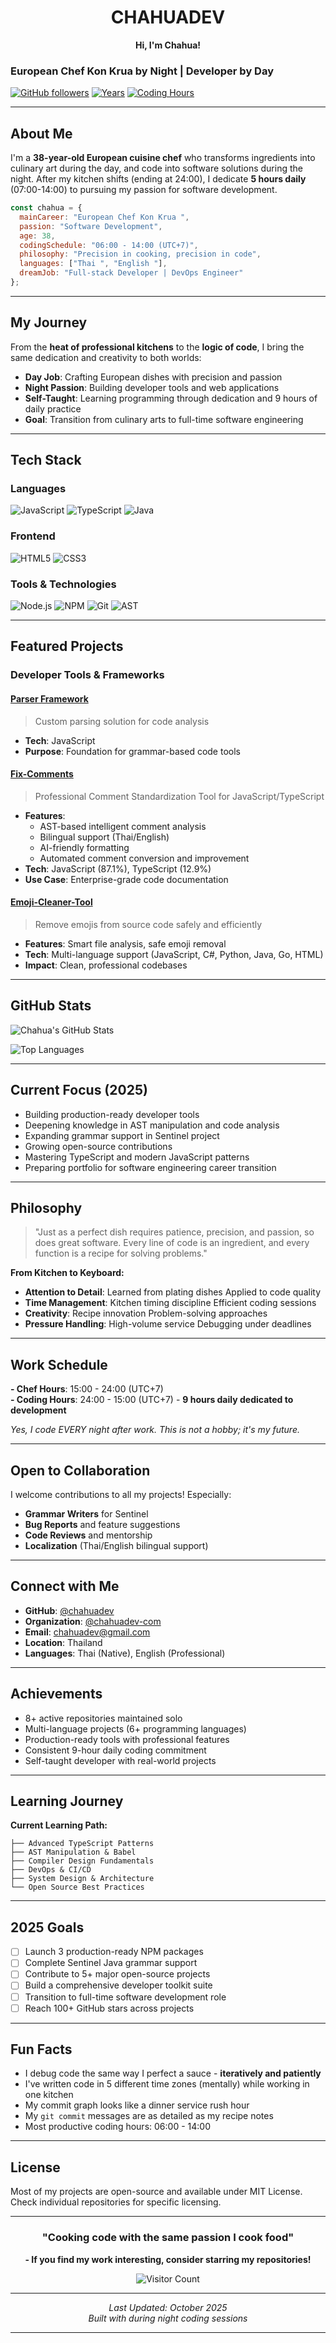 
<div align="center">
<h1>CHAHUADEV</h1>
<p><strong>Hi, I'm Chahua! </strong></p>
</div>


### European Chef Kon Krua by Night  | Developer by Day 

[![GitHub followers](https://img.shields.io/github/followers/chahuadev?label=Follow&style=social)](https://github.com/chahuadev)
[![Years](https://img.shields.io/badge/Age-38-blue)]()
[![Coding Hours](https://img.shields.io/badge/Coding%20Hours-06%3A00--14%3A00-orange)]()

---

## About Me

I'm a **38-year-old European cuisine chef** who transforms ingredients into culinary art during the day, and code into software solutions during the night. After my kitchen shifts (ending at 24:00), I dedicate **5 hours daily** (07:00-14:00) to pursuing my passion for software development.

```javascript
const chahua = {
  mainCareer: "European Chef Kon Krua ",
  passion: "Software Development",
  age: 38,
  codingSchedule: "06:00 - 14:00 (UTC+7)",
  philosophy: "Precision in cooking, precision in code",
  languages: ["Thai ", "English "],
  dreamJob: "Full-stack Developer | DevOps Engineer"
};
```

---

## My Journey

From the **heat of professional kitchens** to the **logic of code**, I bring the same dedication and creativity to both worlds:

-  **Day Job**: Crafting European dishes with precision and passion
-  **Night Passion**: Building developer tools and web applications
-  **Self-Taught**: Learning programming through dedication and 9 hours of daily practice
-  **Goal**: Transition from culinary arts to full-time software engineering

---

##  Tech Stack

### Languages
![JavaScript](https://img.shields.io/badge/-JavaScript-F7DF1E?style=flat-square&logo=javascript&logoColor=black)
![TypeScript](https://img.shields.io/badge/-TypeScript-3178C6?style=flat-square&logo=typescript&logoColor=white)
![Java](https://img.shields.io/badge/-Java-007396?style=flat-square&logo=java&logoColor=white)


### Frontend
![HTML5](https://img.shields.io/badge/-HTML5-E34F26?style=flat-square&logo=html5&logoColor=white)
![CSS3](https://img.shields.io/badge/-CSS3-1572B6?style=flat-square&logo=css3&logoColor=white)

### Tools & Technologies
![Node.js](https://img.shields.io/badge/-Node.js-339933?style=flat-square&logo=node.js&logoColor=white)
![NPM](https://img.shields.io/badge/-NPM-CB3837?style=flat-square&logo=npm&logoColor=white)
![Git](https://img.shields.io/badge/-Git-F05032?style=flat-square&logo=git&logoColor=white)
![AST](https://img.shields.io/badge/-AST%20Analysis-blueviolet?style=flat-square)

---

##  Featured Projects

###  Developer Tools & Frameworks

####  [Parser Framework](https://github.com/chahuadev/chahuadev-parser-)
> Custom parsing solution for code analysis
- **Tech**: JavaScript
- **Purpose**: Foundation for grammar-based code tools

####  [Fix-Comments](https://github.com/chahuadev/chahuadev-fix-comments)
> Professional Comment Standardization Tool for JavaScript/TypeScript
- **Features**: 
  - AST-based intelligent comment analysis
  - Bilingual support (Thai/English)
  - AI-friendly formatting
  - Automated comment conversion and improvement
- **Tech**: JavaScript (87.1%), TypeScript (12.9%)
- **Use Case**: Enterprise-grade code documentation

####  [Emoji-Cleaner-Tool](https://github.com/chahuadev/chahuadev-emoji-cleaner-tool)
> Remove emojis from source code safely and efficiently
- **Features**: Smart file analysis, safe emoji removal
- **Tech**: Multi-language support (JavaScript, C#, Python, Java, Go, HTML)
- **Impact**: Clean, professional codebases



---

##  GitHub Stats

![Chahua's GitHub Stats](https://github-readme-stats.vercel.app/api?username=chahuadev&show_icons=true&theme=radical)

![Top Languages](https://github-readme-stats.vercel.app/api/top-langs/?username=chahuadev&layout=compact&theme=radical)

---

##  Current Focus (2025)

-  Building production-ready developer tools
-  Deepening knowledge in AST manipulation and code analysis
-  Expanding grammar support in Sentinel project
-  Growing open-source contributions
-  Mastering TypeScript and modern JavaScript patterns
-  Preparing portfolio for software engineering career transition

---

##  Philosophy

> "Just as a perfect dish requires patience, precision, and passion, so does great software. Every line of code is an ingredient, and every function is a recipe for solving problems."

**From Kitchen to Keyboard:**
-  **Attention to Detail**: Learned from plating dishes  Applied to code quality
-  **Time Management**: Kitchen timing discipline  Efficient coding sessions
-  **Creativity**: Recipe innovation  Problem-solving approaches
-  **Pressure Handling**: High-volume service  Debugging under deadlines

---

##  Work Schedule

**- Chef Hours**: 15:00 - 24:00 (UTC+7)  
**- Coding Hours**: 24:00 - 15:00 (UTC+7) - **9 hours daily dedicated to development**

*Yes, I code EVERY night after work. This is not a hobby; it's my future.*

---

##  Open to Collaboration

I welcome contributions to all my projects! Especially:

-  **Grammar Writers** for Sentinel
-  **Bug Reports** and feature suggestions
-  **Code Reviews** and mentorship
-  **Localization** (Thai/English bilingual support)

---

##  Connect with Me

-  **GitHub**: [@chahuadev](https://github.com/chahuadev)
-  **Organization**: [@chahuadev-com](https://github.com/chahuadev-com)
-  **Email**: chahuadev@gmail.com
-  **Location**: Thailand 
-  **Languages**: Thai (Native), English (Professional)

---

##  Achievements

-  8+ active repositories maintained solo
-  Multi-language projects (6+ programming languages)
-  Production-ready tools with professional features
-  Consistent 9-hour daily coding commitment
-  Self-taught developer with real-world projects

---

##  Learning Journey

**Current Learning Path:**
```
├── Advanced TypeScript Patterns
├── AST Manipulation & Babel
├── Compiler Design Fundamentals
├── DevOps & CI/CD
├── System Design & Architecture
└── Open Source Best Practices
```

---

##  2025 Goals

- [ ] Launch 3 production-ready NPM packages
- [ ] Complete Sentinel Java grammar support
- [ ] Contribute to 5+ major open-source projects
- [ ] Build a comprehensive developer toolkit suite
- [ ] Transition to full-time software development role
- [ ] Reach 100+ GitHub stars across projects

---

##  Fun Facts

-  I debug code the same way I perfect a sauce - **iteratively and patiently**
-  I've written code in 5 different time zones (mentally) while working in one kitchen
-  My commit graph looks like a dinner service rush hour
-  My `git commit` messages are as detailed as my recipe notes
-  Most productive coding hours: 06:00 - 14:00 

---

##  License

Most of my projects are open-source and available under MIT License. Check individual repositories for specific licensing.

---

<div align="center">

###  "Cooking code with the same passion I cook food" 

**- If you find my work interesting, consider starring my repositories!**

![Visitor Count](https://visitor-badge.laobi.icu/badge?page_id=chahuadev.chahuadev)

---

*Last Updated: October 2025*  
*Built with  during night coding sessions*

</div>

---
